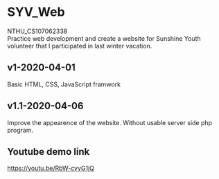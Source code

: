# SYV_Web
NTHU_CS107062338<br>
Practice web development and create a website for Sunshine Youth volunteer that I participated in last winter vacation.

## v1-2020-04-01
Basic HTML, CSS, JavaScript framwork 

## v1.1-2020-04-06
Improve the appearence of the website. Without usable server side php program.

## Youtube demo link
https://youtu.be/RbW-cvyG1jQ

